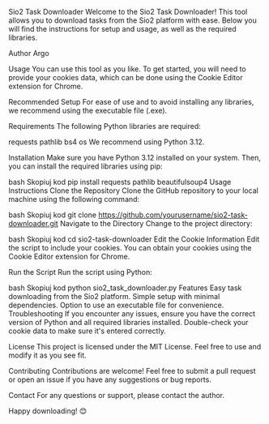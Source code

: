 Sio2 Task Downloader
Welcome to the Sio2 Task Downloader! This tool allows you to download tasks from the Sio2 platform with ease. Below you will find the instructions for setup and usage, as well as the required libraries.

Author
Argo

Usage
You can use this tool as you like. To get started, you will need to provide your cookies data, which can be done using the Cookie Editor extension for Chrome.

Recommended Setup
For ease of use and to avoid installing any libraries, we recommend using the executable file (.exe).

Requirements
The following Python libraries are required:

requests
pathlib
bs4
os
We recommend using Python 3.12.

Installation
Make sure you have Python 3.12 installed on your system. Then, you can install the required libraries using pip:

bash
Skopiuj kod
pip install requests pathlib beautifulsoup4
Usage Instructions
Clone the Repository
Clone the GitHub repository to your local machine using the following command:

bash
Skopiuj kod
git clone https://github.com/yourusername/sio2-task-downloader.git
Navigate to the Directory
Change to the project directory:

bash
Skopiuj kod
cd sio2-task-downloader
Edit the Cookie Information
Edit the script to include your cookies. You can obtain your cookies using the Cookie Editor extension for Chrome.

Run the Script
Run the script using Python:

bash
Skopiuj kod
python sio2_task_downloader.py
Features
Easy task downloading from the Sio2 platform.
Simple setup with minimal dependencies.
Option to use an executable file for convenience.
Troubleshooting
If you encounter any issues, ensure you have the correct version of Python and all required libraries installed. Double-check your cookie data to make sure it's entered correctly.

License
This project is licensed under the MIT License. Feel free to use and modify it as you see fit.

Contributing
Contributions are welcome! Feel free to submit a pull request or open an issue if you have any suggestions or bug reports.

Contact
For any questions or support, please contact the author.

Happy downloading! 😊

